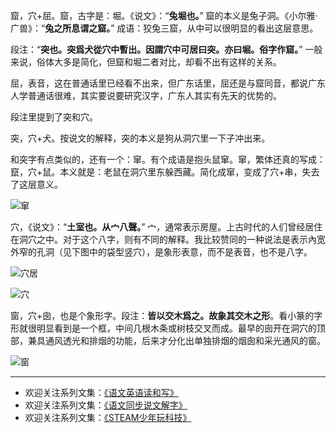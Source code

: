 窟，穴+屈。窟，古字是：堀。《说文》：“**兔堀也。**” 窟的本义是兔子洞。《小尔雅·广兽》：“**兔之所息谓之窟。**” 成语：狡兔三窟，从中可以很明显的看出这层意思。

段注：“**突也。突爲犬從穴中暫出。因謂穴中可居曰突。亦曰堀。俗字作窟。**” 一般来说，俗体大多是简化，但窟和堀二者对比，却看不出有这样的关系。

屈，表音，这在普通话里已经看不出来，但广东话里，屈还是与窟同音，都说广东人学普通话很难，其实要说要研究汉字，广东人其实有先天的优势的。

段注里提到了突和穴。

突，穴+犬。按说文的解释，突的本义是狗从洞穴里一下子冲出来。

和突字有点类似的，还有一个：窜。有个成语是抱头鼠窜。窜，繁体还真的写成：竄，穴+鼠。本义就是：老鼠在洞穴里东躲西藏。简化成窜，变成了穴+串，失去了这层意义。

![窜](http://upload-images.jianshu.io/upload_images/275449-f516f8881d5032ae.png?imageMogr2/auto-orient/strip%7CimageView2/2/w/1240)


穴，《说文》：“**土室也。从宀八聲。**” 宀，通常表示房屋。上古时代的人们曾经居住在洞穴之中。对于这个八字，则有不同的解释。我比较赞同的一种说法是表示內宽外窄的孔洞（见下图中的袋型竖穴），是象形表意，而不是表音，也不是八字。

![穴居](http://upload-images.jianshu.io/upload_images/275449-8aa46d83f66b84c6.png?imageMogr2/auto-orient/strip%7CimageView2/2/w/1240)


![穴](http://upload-images.jianshu.io/upload_images/275449-c2c91e4a3564e4f5.png?imageMogr2/auto-orient/strip%7CimageView2/2/w/1240)

窗，穴+囱，也是个象形字。段注：**皆以交木爲之。故象其交木之形**。看小篆的字形就很明显看到是一个框，中间几根木条或树枝交叉而成。最早的囱开在洞穴的顶部，兼具通风透光和排烟的功能，后来才分化出单独排烟的烟囱和采光通风的窗。

![窗](http://upload-images.jianshu.io/upload_images/275449-a1e207ec202ae788.png?imageMogr2/auto-orient/strip%7CimageView2/2/w/1240)


-------
* 欢迎关注系列文集：[《语文英语读和写》](http://www.jianshu.com/nb/8869173)
* 欢迎关注系列文集：[《语文同步说文解字》](http://www.jianshu.com/notebooks/6718880)
* 欢迎关注系列文集：[《STEAM少年玩科技》](http://www.jianshu.com/nb/10476879)
